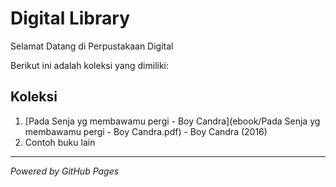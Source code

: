 # Digital Library

Selamat Datang di Perpustakaan Digital

Berikut ini adalah koleksi yang dimiliki:
## Koleksi

1. [Pada Senja yg membawamu pergi - Boy Candra](ebook/Pada Senja yg membawamu pergi - Boy Candra.pdf) - Boy Candra (2016)
2. Contoh buku lain

---

*Powered by GitHub Pages*
